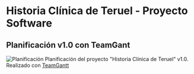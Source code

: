 # Historia Clínica de Teruel - Proyecto Software

Planificación v1.0 con TeamGant
---
![Planificación](https://github.com/800710/ProyectoSoftware21-22/blob/main/image.png)
Planificación del proyecto "Historia Clínica de Teruel" v1.0. Realizado con [TeamGantt](https://prod.teamgantt.com)
